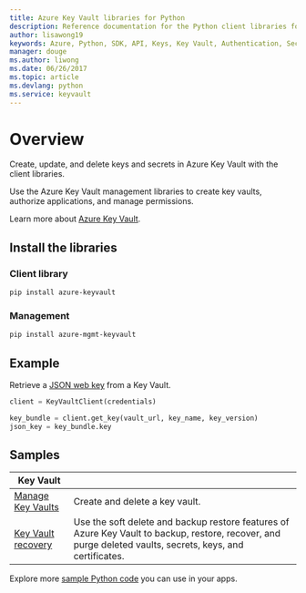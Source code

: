 ```yaml
---
title: Azure Key Vault libraries for Python
description: Reference documentation for the Python client libraries for Azure Key Vault
author: lisawong19
keywords: Azure, Python, SDK, API, Keys, Key Vault, Authentication, Secret, key, security
manager: douge
ms.author: liwong
ms.date: 06/26/2017
ms.topic: article
ms.devlang: python
ms.service: keyvault
---
```


# Overview

Create, update, and delete keys and secrets in Azure Key Vault with the client libraries.

Use the Azure Key Vault management libraries to create key vaults, authorize applications, and manage permissions. 

Learn more about [Azure Key Vault](/azure/key-vault/key-vault-whatis).

## Install the libraries

### Client library

```bash
pip install azure-keyvault
```

### Management 

```bash
pip install azure-mgmt-keyvault
```

## Example

Retrieve a [JSON web key](https://tools.ietf.org/html/draft-ietf-jose-json-web-key-18) from a Key Vault.

```python
client = KeyVaultClient(credentials)

key_bundle = client.get_key(vault_url, key_name, key_version)
json_key = key_bundle.key
```

## Samples

| Key Vault ||
|--- | --- |
| [Manage Key Vaults][1] | Create and delete a key vault.  |
| [Key Vault recovery][2] | Use the soft delete and backup restore features of Azure Key Vault to backup, restore, recover, and purge deleted vaults, secrets, keys, and certificates. |

[1]: https://azure.microsoft.com/resources/samples/key-vault-python-manage/
[2]: https://azure.microsoft.com/resources/samples/key-vault-recovery-python/

Explore more [sample Python code](https://azure.microsoft.com/resources/samples/?platform=python) you can use in your apps.